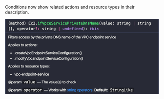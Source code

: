 Conditions now show related actions and resource types in their description.

![Tooltip example](https://raw.githubusercontent.com/udondan/iam-floyd/master/docs/v0.34.0-tooltip.png "Tooltip example")
